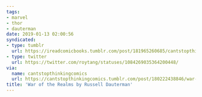 ```yaml
---
tags: 
- marvel
- thor
- dauterman
date: 2019-01-13 02:00:56
syndicated:
- type: tumblr
  url: https://ireadcomicbooks.tumblr.com/post/181965260685/cantstopthinkingcomics-war-of-the-realms-by
- type: twitter
  url: https://twitter.com/roytang/statuses/1084269035364200448/
via:
  name: cantstopthinkingcomics
  url: https://cantstopthinkingcomics.tumblr.com/post/180222438846/war-of-the-realms-by-russell-dauterman
title: 'War of the Realms by Russell Dauterman'
---
```

